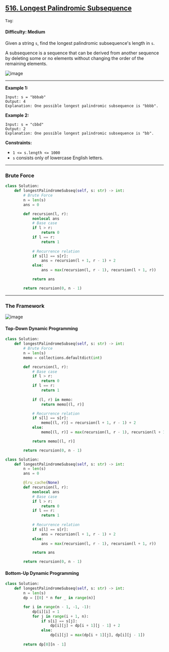 ## [516. Longest Palindromic Subsequence](https://leetcode.com/problems/longest-palindromic-subsequence/)

```Tag```: 

#### Difficulty: Medium

Given a string ```s```, find the longest palindromic subsequence's length in ```s```.

A subsequence is a sequence that can be derived from another sequence by deleting some or no elements without changing the order of the remaining elements.

![image](https://user-images.githubusercontent.com/35042430/232164473-a3479acf-1cf1-41a7-89bb-a8bd6414aeaf.png)

---

__Example 1:__
```
Input: s = "bbbab"
Output: 4
Explanation: One possible longest palindromic subsequence is "bbbb".
```

__Example 2:__
```
Input: s = "cbbd"
Output: 2
Explanation: One possible longest palindromic subsequence is "bb".
```

__Constraints:__

- ```1 <= s.length <= 1000```
- ```s``` consists only of lowercase English letters.

---

### Brute Force

```Python
class Solution:
    def longestPalindromeSubseq(self, s: str) -> int:
        # Brute Force 
        n = len(s)
        ans = 0

        def recursion(l, r):
            nonlocal ans
            # Base case
            if l > r:
                return 0
            if l == r:
                return 1
            
            # Recurrence relation
            if s[l] == s[r]:
                ans = recursion(l + 1, r - 1) + 2
            else:
                ans = max(recursion(l, r - 1), recursion(l + 1, r))

            return ans

        return recursion(0, n - 1)
```

---

### The Framework

![image](https://leetcode.com/problems/longest-palindromic-subsequence/Figures/516/516-1.png)

#### Top-Down Dynamic Programming

```Python
class Solution:
    def longestPalindromeSubseq(self, s: str) -> int:
        # Brute Force 
        n = len(s)
        memo = collections.defaultdict(int)

        def recursion(l, r):
            # Base case
            if l > r:
                return 0
            if l == r:
                return 1
            
            if (l, r) in memo:
                return memo[(l, r)]

            # Recurrence relation
            if s[l] == s[r]:
                memo[(l, r)] = recursion(l + 1, r - 1) + 2
            else:
                memo[(l, r)] = max(recursion(l, r - 1), recursion(l + 1, r))

            return memo[(l, r)]

        return recursion(0, n - 1)
```

```Python
class Solution:
    def longestPalindromeSubseq(self, s: str) -> int:
        n = len(s)
        ans = 0

        @lru_cache(None)
        def recursion(l, r):
            nonlocal ans
            # Base case
            if l > r:
                return 0
            if l == r:
                return 1
            
            # Recurrence relation
            if s[l] == s[r]:
                ans = recursion(l + 1, r - 1) + 2
            else:
                ans = max(recursion(l, r - 1), recursion(l + 1, r))

            return ans

        return recursion(0, n - 1)
```

#### Bottom-Up Dynamic Programming

```Python
class Solution:
    def longestPalindromeSubseq(self, s: str) -> int:
        n = len(s)
        dp = [[0] * n for _ in range(n)]

        for i in range(n - 1, -1, -1):
            dp[i][i] = 1
            for j in range(i + 1, n):
                if s[i] == s[j]:
                    dp[i][j] = dp[i + 1][j - 1] + 2
                else:
                    dp[i][j] = max(dp[i + 1][j], dp[i][j - 1])
        
        return dp[0][n - 1]
```
